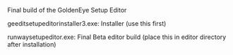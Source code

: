 Final build of the GoldenEye Setup Editor

geeditsetupeditorinstaller3.exe: Installer (use this first)

runwaysetupeditor.exe: Final Beta editor build (place this in editor directory after installation)